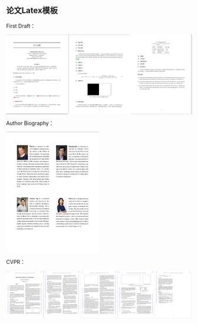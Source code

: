 ## 论文Latex模板

First Draft：

<div style="display: flex; justify-content: space-between;">     <img src="src\First Draft1.png" width="33%">     <img src="src\First Draft2.png" width="33%">     <img src="src\First Draft3.png" width="33%"> </div>

Author Biography：

<div style="display: flex; justify-content: space-between;">     <img src="src\Author Biography1.png" width="50%">  </div>

CVPR：
<div style="display: flex; justify-content: space-between;">     <img src="src\CVPR1.png" width="40%">     <img src="src\CVPR2.png" width="40%">     <img src="src\CVPR3.png" width="20%"> </div>

